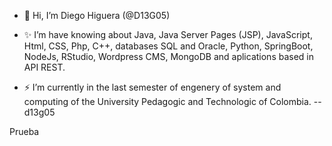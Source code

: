 - 👋 Hi, I’m Diego Higuera (@D13G05)

- ✨ I’m have knowing about Java, Java Server Pages (JSP), JavaScript, Html, CSS, Php, C++, databases SQL and Oracle, Python, SpringBoot, NodeJs, RStudio, Wordpress CMS, MongoDB and aplications based in API REST.

- ⚡ I’m currently in the last semester of engenery of system and computing of the University Pedagogic and Technologic of Colombia.
--d13g05

Prueba

<!--
**D13G05/D13G05** is a ✨ _special_ ✨ repository because its `README.md` (this file) appears on your GitHub profile.

Here are some ideas to get you started:

- 🔭 I’m currently working on ...
- 🌱 I’m currently learning ...
- 👯 I’m looking to collaborate on ...
- 🤔 I’m looking for help with ...
- 💬 Ask me about ...
- 📫 How to reach me: ...
- 😄 Pronouns: ...
- ⚡ Fun fact: ...
-->

